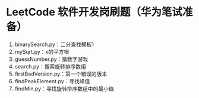 # LeetCode 软件开发岗刷题（华为笔试准备）
1. binarySearch.py：二分查找模板1
2. mySqrt.py：x的平方根
3. guessNumber.py：猜数字游戏
4. search.py：搜索旋转排序数组
5. firstBadVersion.py：第一个错误的版本
6. findPeakElement.py：寻找峰值
7. findMin.py：寻找旋转排序数组中的最小值